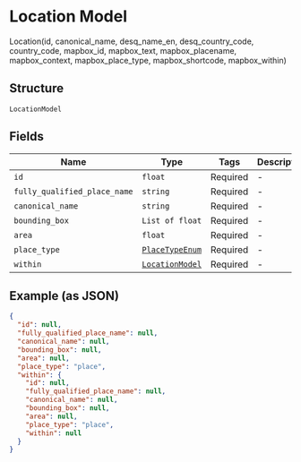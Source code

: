 
# Location Model

Location(id, canonical_name, desq_name_en, desq_country_code, country_code, mapbox_id, mapbox_text, mapbox_placename, mapbox_context, mapbox_place_type, mapbox_shortcode, mapbox_within)

## Structure

`LocationModel`

## Fields

| Name | Type | Tags | Description |
|  --- | --- | --- | --- |
| `id` | `float` | Required | - |
| `fully_qualified_place_name` | `string` | Required | - |
| `canonical_name` | `string` | Required | - |
| `bounding_box` | `List of float` | Required | - |
| `area` | `float` | Required | - |
| `place_type` | [`PlaceTypeEnum`](../../doc/models/place-type-enum.md) | Required | - |
| `within` | [`LocationModel`](../../doc/models/location-model.md) | Required | - |

## Example (as JSON)

```json
{
  "id": null,
  "fully_qualified_place_name": null,
  "canonical_name": null,
  "bounding_box": null,
  "area": null,
  "place_type": "place",
  "within": {
    "id": null,
    "fully_qualified_place_name": null,
    "canonical_name": null,
    "bounding_box": null,
    "area": null,
    "place_type": "place",
    "within": null
  }
}
```

